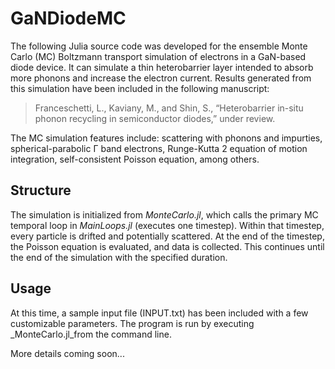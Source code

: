 # GaNDiodeMC
The following Julia source code was developed for the ensemble Monte Carlo (MC) Boltzmann transport simulation of electrons in a GaN-based diode device. It can simulate a thin heterobarrier layer intended to absorb more phonons and increase the electron current. Results generated from this simulation have been included in the following manuscript:

> Franceschetti, L., Kaviany, M., and Shin, S., “Heterobarrier in-situ phonon recycling in semiconductor diodes,” under review.

The MC simulation features include: scattering with phonons and impurties, spherical-parabolic Γ band electrons, Runge-Kutta 2 equation of motion integration, self-consistent Poisson equation, among others.

## Structure
The simulation is initialized from _MonteCarlo.jl_, which calls the primary MC temporal loop in _MainLoops.jl_ (executes one timestep). Within that timestep, every particle is drifted and potentially scattered. At the end of the timestep, the Poisson equation is evaluated, and data is collected. This continues until the end of the simulation with the specified duration.
## Usage
At this time, a sample input file (INPUT.txt) has been included with a few customizable parameters. The program is run by executing _MonteCarlo.jl_from the command line.

More details coming soon...
